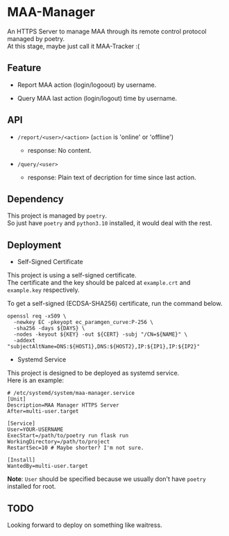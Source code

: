 # MAA-Manager

An HTTPS Server to manage MAA through its remote control protocol managed by poetry.  
At this stage, maybe just call it MAA-Tracker :(

## Feature

- Report MAA action (login/logoout) by username.

- Query MAA last action (login/logout) time by username.

## API

- `/report/<user>/<action>` (`action` is 'online' or 'offline')

    - response: No content.

- `/query/<user>`

    - response: Plain text of decription for time since last action.

## Dependency

This project is managed by `poetry`.  
So just have `poetry` and `python3.10` installed, it would deal with the rest.

## Deployment

- Self-Signed Certificate

This project is using a self-signed certificate.  
The certificate and the key should be palced at `example.crt` and `example.key` respectively.

To get a self-signed (ECDSA-SHA256) certificate, run the command below.

    openssl req -x509 \
      -newkey EC -pkeyopt ec_paramgen_curve:P-256 \
      -sha256 -days ${DAYS} \
      -nodes -keyout ${KEY} -out ${CERT} -subj "/CN=${NAME}" \
      -addext "subjectAltName=DNS:${HOST1},DNS:${HOST2},IP:${IP1},IP:${IP2}"

- Systemd Service

This project is designed to be deployed as systemd service.  
Here is an example:

    # /etc/systemd/system/maa-manager.service
    [Unit]
    Description=MAA Manager HTTPS Server
    After=multi-user.target
    
    [Service]
    User=YOUR-USERNAME
    ExecStart=/path/to/poetry run flask run
    WorkingDirectory=/path/to/project
    RestartSec=10 # Maybe shorter? I'm not sure.
    
    [Install]
    WantedBy=multi-user.target

**Note**: `User` should be specified because we usually don't have `poetry` installed for root.

## TODO

Looking forward to deploy on something like waitress.
